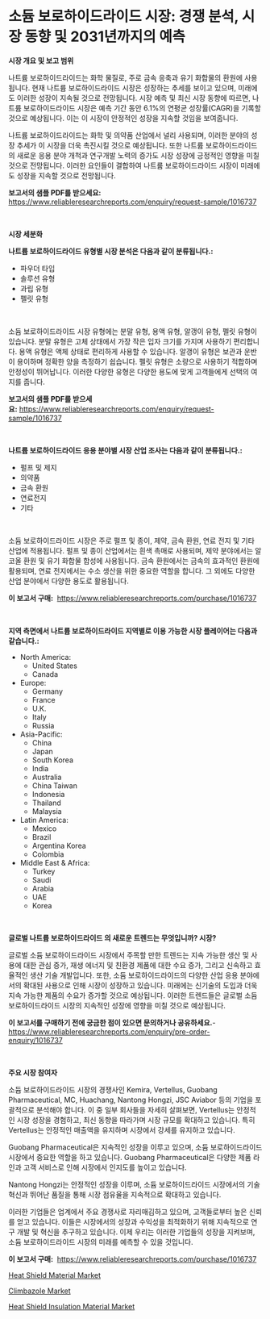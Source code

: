 <p><h1>소듐 보로하이드라이드 시장: 경쟁 분석, 시장 동향 및 2031년까지의 예측</h1></p><p><strong>시장 개요 및 보고 범위</strong></p>
<p><p>나트륨 보로하이드라이드는 화학 물질로, 주로 금속 응축과 유기 화합물의 환원에 사용됩니다. 현재 나트륨 보로하이드라이드 시장은 성장하는 추세를 보이고 있으며, 미래에도 이러한 성장이 지속될 것으로 전망됩니다. 시장 예측 및 최신 시장 동향에 따르면, 나트륨 보로하이드라이드 시장은 예측 기간 동안 6.1%의 연평균 성장률(CAGR)을 기록할 것으로 예상됩니다. 이는 이 시장이 안정적인 성장을 지속할 것임을 보여줍니다.</p><p>나트륨 보로하이드라이드는 화학 및 의약품 산업에서 널리 사용되며, 이러한 분야의 성장 추세가 이 시장을 더욱 촉진시킬 것으로 예상됩니다. 또한 나트륨 보로하이드라이드의 새로운 응용 분야 개척과 연구개발 노력의 증가도 시장 성장에 긍정적인 영향을 미칠 것으로 전망됩니다. 이러한 요인들이 결합하여 나트륨 보로하이드라이드 시장이 미래에도 성장을 지속할 것으로 전망됩니다.</p></p>
<p><strong>보고서의 샘플 PDF를 받으세요:</strong> <a href="https://www.reliableresearchreports.com/enquiry/request-sample/1016737">https://www.reliableresearchreports.com/enquiry/request-sample/1016737</a></p>
<p>&nbsp;</p>
<p><strong>시장 세분화</strong></p>
<p><strong>나트륨 보로하이드라이드 유형별 시장 분석은 다음과 같이 분류됩니다.:</strong></p>
<p><ul><li>파우더 타입</li><li>솔루션 유형</li><li>과립 유형</li><li>펠릿 유형</li></ul></p>
<p>&nbsp;</p>
<p><p>소듐 보로하이드라이드 시장 유형에는 분말 유형, 용액 유형, 알갱이 유형, 펠릿 유형이 있습니다. 분말 유형은 고체 상태에서 가장 작은 입자 크기를 가지며 사용하기 편리합니다. 용액 유형은 액체 상태로 편리하게 사용할 수 있습니다. 알갱이 유형은 보관과 운반이 용이하며 정확한 양을 측정하기 쉽습니다. 펠릿 유형은 소량으로 사용하기 적합하며 안정성이 뛰어납니다. 이러한 다양한 유형은 다양한 용도에 맞게 고객들에게 선택의 여지를 줍니다.</p></p>
<p><strong>보고서의 샘플 PDF를 받으세요:</strong>&nbsp;<a href="https://www.reliableresearchreports.com/enquiry/request-sample/1016737">https://www.reliableresearchreports.com/enquiry/request-sample/1016737</a></p>
<p>&nbsp;</p>
<p><strong> 나트륨 보로하이드라이드 응용 분야별 시장 산업 조사는 다음과 같이 분류됩니다.:</strong></p>
<p><ul><li>펄프 및 제지</li><li>의약품</li><li>금속 환원</li><li>연료전지</li><li>기타</li></ul></p>
<p>&nbsp;</p>
<p><p>소듐 보로하이드라이드 시장은 주로 펄프 및 종이, 제약, 금속 환원, 연료 전지 및 기타 산업에 적용됩니다. 펄프 및 종이 산업에서는 흰색 촉매로 사용되며, 제약 분야에서는 알코올 환원 및 유기 화합물 합성에 사용됩니다. 금속 환원에서는 금속의 효과적인 환원에 활용되며, 연료 전지에서는 수소 생산을 위한 중요한 역할을 합니다. 그 외에도 다양한 산업 분야에서 다양한 용도로 활용됩니다.</p></p>
<p><strong>이 보고서 구매:</strong>&nbsp; <a href="https://www.reliableresearchreports.com/purchase/1016737">https://www.reliableresearchreports.com/purchase/1016737</a></p>
<p>&nbsp;</p>
<p><strong>지역 측면에서 나트륨 보로하이드라이드 지역별로 이용 가능한 시장 플레이어는 다음과 같습니다.:</strong></p>
<p><ul>
    <li>
        North America:
        <ul>
            <li>United States</li>
            <li>Canada</li>
        </ul>
    </li>
    <li>
        Europe:
        <ul>
            <li>Germany</li>
            <li>France</li>
            <li>U.K.</li>
            <li>Italy</li>
            <li>Russia</li>
        </ul>
    </li>
    <li>
        Asia-Pacific:
        <ul>
            <li>China</li>
            <li>Japan</li>
            <li>South Korea</li>
            <li>India</li>
            <li>Australia</li>
            <li>China Taiwan</li>
            <li>Indonesia</li>
            <li>Thailand</li>
            <li>Malaysia</li>
        </ul>
    </li>
    <li>
        Latin America:
        <ul>
            <li>Mexico</li>
            <li>Brazil</li>
            <li>Argentina Korea</li>
            <li>Colombia</li>
        </ul>
    </li>
    <li>
        Middle East & Africa:
        <ul>
            <li>Turkey</li>
            <li>Saudi</li>
            <li>Arabia</li>
            <li>UAE</li>
            <li>Korea</li>
        </ul>
    </li>
    </ul></p>
<p>&nbsp;</p>
<p><strong>글로벌 나트륨 보로하이드라이드 의 새로운 트렌드는 무엇입니까? 시장?</strong></p>
<p><p>글로벌 소듐 보로하이드라이드 시장에서 주목할 만한 트렌드는 지속 가능한 생산 및 사용에 대한 관심 증가, 재생 에너지 및 친환경 제품에 대한 수요 증가, 그리고 신속하고 효율적인 생산 기술 개발입니다. 또한, 소듐 보로하이드라이드의 다양한 산업 응용 분야에서의 확대된 사용으로 인해 시장이 성장하고 있습니다. 미래에는 신기술의 도입과 더욱 지속 가능한 제품의 수요가 증가할 것으로 예상됩니다. 이러한 트렌드들은 글로벌 소듐 보로하이드라이드 시장의 지속적인 성장에 영향을 미칠 것으로 예상됩니다.</p></p>
<p><strong>이 보고서를 구매하기 전에 궁금한 점이 있으면 문의하거나 공유하세요.</strong>- <a href="https://www.reliableresearchreports.com/enquiry/pre-order-enquiry/1016737">https://www.reliableresearchreports.com/enquiry/pre-order-enquiry/1016737</a></p>
<p>&nbsp;</p>
<p><strong>주요 시장 참여자</strong></p>
<p><p>소듐 보로하이드라이드 시장의 경쟁사인 Kemira, Vertellus, Guobang Pharmaceutical, MC, Huachang, Nantong Hongzi, JSC Aviabor 등의 기업을 포괄적으로 분석해야 합니다. 이 중 일부 회사들을 자세히 살펴보면, Vertellus는 안정적인 시장 성장을 경험하고, 최신 동향을 따라가며 시장 규모를 확대하고 있습니다. 특히 Vertellus는 안정적인 매출액을 유지하며 시장에서 강세를 유지하고 있습니다.</p><p>Guobang Pharmaceutical은 지속적인 성장을 이루고 있으며, 소듐 보로하이드라이드 시장에서 중요한 역할을 하고 있습니다. Guobang Pharmaceutical은 다양한 제품 라인과 고객 서비스로 인해 시장에서 인지도를 높이고 있습니다.</p><p>Nantong Hongzi는 안정적인 성장을 이루며, 소듐 보로하이드라이드 시장에서의 기술 혁신과 뛰어난 품질을 통해 시장 점유율을 지속적으로 확대하고 있습니다.</p><p>이러한 기업들은 업계에서 주요 경쟁사로 자리매김하고 있으며, 고객들로부터 높은 신뢰를 얻고 있습니다. 이들은 시장에서의 성장과 수익성을 최적화하기 위해 지속적으로 연구 개발 및 혁신을 추구하고 있습니다. 이제 우리는 이러한 기업들의 성장을 지켜보며, 소듐 보로하이드라이드 시장의 미래를 예측할 수 있을 것입니다.</p></p>
<p><strong>이 보고서 구매:</strong>&nbsp;&nbsp;<a href="https://www.reliableresearchreports.com/purchase/1016737">https://www.reliableresearchreports.com/purchase/1016737</a></p>
<p><p><a href="https://github.com/shotows/Market-Research-Report-List-1/blob/main/heat-shield-material-market.md">Heat Shield Material Market</a></p><p><a href="https://github.com/angelajermaine/Market-Research-Report-List-2/blob/main/climbazole-market.md">Climbazole Market</a></p><p><a href="https://github.com/beatblasta/Market-Research-Report-List-2/blob/main/heat-shield-insulation-material-market.md">Heat Shield Insulation Material Market</a></p></p>
